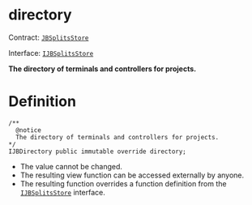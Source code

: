 # directory

Contract: [`JBSplitsStore`](/protocol/api/contracts/jbsplitsstore/README.md)​‌

Interface: [`IJBSplitsStore`](/protocol/api/interfaces/ijbsplitsstore.md)

**The directory of terminals and controllers for projects.**

# Definition

```solidity
/** 
  @notice 
  The directory of terminals and controllers for projects.
*/ 
IJBDirectory public immutable override directory;
```

* The value cannot be changed.
* The resulting view function can be accessed externally by anyone.
* The resulting function overrides a function definition from the [`IJBSplitsStore`](/protocol/api/interfaces/ijbsplitsstore.md) interface.
